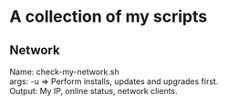 # A collection of my scripts

## Network

Name: check-my-network.sh  
args: -u => Perform installs, updates and upgrades first.  
Output: My IP, online status, network clients.  
